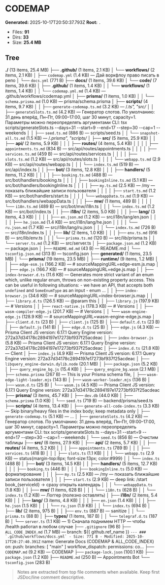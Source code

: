 # CODEMAP

**Generated:** 2025-10-17T20:50:37.793Z
**Root:** `.`

- Files: **91**
- Dirs: **33**
- Size: **25.4 MB**

## Tree

**./** (13 items, 25.4 MB)
├── **.github/** (1 items, 2.1 KB)
│   └── **workflows/** (2 items, 2.1 KB)
│       ├── `codemap.yml` (1.4 KB) — Дай воркфлоу право писать в репо
│       └── `docs.yml` (771 B)
├── **docs/** (1 items, 39.6 KB)
│   └── **code/** (7 items, 39.6 KB)
│       ├── **.github/** (1 items, 1.4 KB)
│       │   └── **workflows/** (1 items, 1.4 KB)
│       │       └── `codemap.yml.md` (1.4 KB) — .github/workflows/codemap.yml
│       ├── **prisma/** (1 items, 1.0 KB)
│       │   └── `schema.prisma.md` (1.0 KB) — prisma/schema.prisma
│       ├── **scripts/** (4 items, 9.7 KB)
│       │   ├── `generate-codemap.ts.md` (3.2 KB) — /*.ts", "src/*
│       │   ├── `generateSlots.ts.md` (4.2 KB) — Генератор слотов. По умолчанию: 31 день вперёд, Пн–Пт, 09:00–17:00, шаг 30 минут, capacity=1. Параметры можно переопределять аргументами CLI: tsx scripts/generateSlots.ts --days=31 --start=9 --end=17 --step=30 --cap=1 --weekends
│       │   ├── `seed.ts.md` (886 B) — scripts/seed.ts
│       │   └── `snapshot-all.ts.md` (1.5 KB) — /*.prisma", "scripts/*
│       ├── **src/** (5 items, 25.9 KB)
│       │   ├── **api/** (2 items, 5.9 KB)
│       │   │   ├── **routes/** (4 items, 5.4 KB)
│       │   │   │   ├── `appointments.ts.md` (834 B) — src/api/routes/appointments.ts
│       │   │   │   ├── `services.ts.md` (459 B) — src/api/routes/services.ts
│       │   │   │   ├── `slots.ts.md` (1.2 KB) — src/api/routes/slots.ts
│       │   │   │   └── `webapp.ts.md` (2.9 KB) — src/api/routes/webapp.ts
│       │   │   └── `index.ts.md` (519 B) — src/api/index.ts
│       │   ├── **bot/** (3 items, 12.8 KB)
│       │   │   ├── **handlers/** (5 items, 11.2 KB)
│       │   │   │   ├── `booking.ts.md` (488 B) — src/bot/handlers/booking.ts
│       │   │   │   ├── `bookingInline.ts.md` (5.1 KB) — src/bot/handlers/bookingInline.ts
│       │   │   │   ├── `my.ts.md` (2.5 KB) — /my — показать ближайшие записи пользователя
│       │   │   │   ├── `start.ts.md` (1.2 KB) — src/bot/handlers/start.ts
│       │   │   │   └── `webappData.ts.md` (1.9 KB) — src/bot/handlers/webappData.ts
│       │   │   ├── **mw/** (1 items, 489 B)
│       │   │   │   └── `i18n.ts.md` (489 B) — src/bot/mw/i18n.ts
│       │   │   └── `index.ts.md` (1.2 KB) — src/bot/index.ts
│       │   ├── **i18n/** (2 items, 5.0 KB)
│       │   │   ├── **lang/** (3 items, 4.3 KB)
│       │   │   │   ├── `en.json.md` (1.2 KB) — src/i18n/lang/en.json
│       │   │   │   ├── `he.json.md` (1.4 KB) — src/i18n/lang/he.json
│       │   │   │   └── `ru.json.md` (1.7 KB) — src/i18n/lang/ru.json
│       │   │   └── `index.ts.md` (726 B) — src/i18n/index.ts
│       │   ├── **lib/** (2 items, 1.0 KB)
│       │   │   ├── `env.ts.md` (916 B) — src/lib/env.ts
│       │   │   └── `prisma.ts.md` (120 B) — src/lib/prisma.ts
│       │   └── `server.ts.md` (1.2 KB) — src/server.ts
│       ├── `package.json.md` (1.2 KB) — package.json
│       ├── `README.md.md` (43 B) — README.md
│       └── `tsconfig.json.md` (313 B) — tsconfig.json
├── **generated/** (1 items, 23.5 MB)
│   └── **prisma/** (19 items, 23.5 MB)
│       ├── **runtime/** (9 items, 1.2 MB)
│       │   ├── `edge-esm.js` (166.2 KB) — # sourceMappingURL=edge-esm.js.map
│       │   ├── `edge.js` (166.7 KB) — # sourceMappingURL=edge.js.map
│       │   ├── `index-browser.d.ts` (11.6 KB) — Generates more strict variant of an enum which, unlike regular enum, throws on non-existing property access. This can be useful in following situations: - we have an API, that accepts both `undefined` and `SomeEnumType` as an input - enum …
│       │   ├── `index-browser.js` (34.6 KB) — # sourceMappingURL=index-browser.js.map
│       │   ├── `library.d.ts` (126.5 KB) — @param this
│       │   ├── `library.js` (197.9 KB) — # Versions
│       │   ├── `react-native.js` (178.3 KB) — # Versions
│       │   ├── `wasm-compiler-edge.js` (201.7 KB) — # Versions
│       │   └── `wasm-engine-edge.js` (128.9 KB) — # sourceMappingURL=wasm-engine-edge.js.map
│       ├── `client.d.ts` (23 B)
│       ├── `client.js` (125 B)
│       ├── `default.d.ts` (23 B)
│       ├── `default.js` (141 B)
│       ├── `edge.d.ts` (25 B)
│       ├── `edge.js` (4.3 KB) — Prisma Client JS version: 6.17.1 Query Engine version: 272a37d34178c2894197e17273bf937f25acdeac
│       ├── `index-browser.js` (5.8 KB) — Prisma Client JS version: 6.17.1 Query Engine version: 272a37d34178c2894197e17273bf937f25acdeac
│       ├── `index.d.ts` (21.8 KB) — Client
│       ├── `index.js` (4.9 KB) — Prisma Client JS version: 6.17.1 Query Engine version: 272a37d34178c2894197e17273bf937f25acdeac
│       ├── `libquery_engine-darwin.dylib.node` (20.1 MB)
│       ├── `package.json` (5.2 KB)
│       ├── `query_engine_bg.js` (15.4 KB)
│       ├── `query_engine_bg.wasm` (2.1 MB)
│       ├── `schema.prisma` (267 B) — This is your Prisma schema file,
│       ├── `wasm-edge-light-loader.mjs` (143 B)
│       ├── `wasm-worker-loader.mjs` (136 B)
│       ├── `wasm.d.ts` (25 B)
│       └── `wasm.js` (4.5 KB) — Prisma Client JS version: 6.17.1 Query Engine version: 272a37d34178c2894197e17273bf937f25acdeac
├── **prisma/** (3 items, 45.7 KB)
│   ├── `dev.db` (44.0 KB)
│   ├── `schema.prisma` (1.0 KB)
│   └── `seed.ts` (719 B) — backend/prisma/seed.ts
├── **scripts/** (4 items, 13.4 KB)
│   ├── `generate-all-code-index.ts` (3.3 KB) — Skip binary/heavy files in the index body; keep metadata only
│   ├── `generate-codemap.ts` (5.1 KB) — ...
│   ├── `generateSlots.ts` (4.2 KB) — Генератор слотов. По умолчанию: 31 день вперёд, Пн–Пт, 09:00–17:00, шаг 30 минут, capacity=1. Параметры можно переопределять аргументами CLI: tsx scripts/generateSlots.ts --days=31 --start=9 --end=17 --step=30 --cap=1 --weekends
│   └── `seed.ts` (856 B) — Очистим таблицы
├── **src/** (6 items, 27.9 KB)
│   ├── **api/** (2 items, 5.7 KB)
│   │   ├── **routes/** (4 items, 5.2 KB)
│   │   │   ├── `appointments.ts` (789 B)
│   │   │   ├── `services.ts` (418 B)
│   │   │   ├── `slots.ts` (1.1 KB)
│   │   │   └── `webapp.ts` (2.9 KB) — status{margin-top:8px; font-size:13px; color:#999}
│   │   └── `index.ts` (488 B)
│   ├── **bot/** (3 items, 14.5 KB)
│   │   ├── **handlers/** (5 items, 12.7 KB)
│   │   │   ├── `booking.ts` (446 B)
│   │   │   ├── `bookingInline.ts` (5.0 KB) — форматирование
│   │   │   ├── `my.ts` (2.5 KB) — /my — показать ближайшие записи пользователя
│   │   │   ├── `start.ts` (2.9 KB) — deep link: /start book_{serviceId} → сразу открыть календарь
│   │   │   └── `webappData.ts` (1.8 KB)
│   │   ├── **mw/** (1 items, 628 B)
│   │   │   └── `i18n.ts` (628 B)
│   │   └── `index.ts` (1.2 KB) — Логгер (полезно оставлять)
│   ├── **i18n/** (2 items, 5.4 KB)
│   │   ├── **lang/** (3 items, 4.8 KB)
│   │   │   ├── `en.json` (1.4 KB)
│   │   │   ├── `he.json` (1.5 KB)
│   │   │   └── `ru.json` (1.9 KB)
│   │   └── `index.ts` (694 B)
│   ├── **lib/** (2 items, 975 B)
│   │   ├── `env.ts` (887 B) — sanitize
│   │   └── `prisma.ts` (88 B)
│   ├── **types/** (1 items, 187 B)
│   │   └── `telegraf.d.ts` (187 B)
│   └── `server.ts` (1.1 KB) — 1) Сначала поднимем HTTP — чтобы /health работал в любом случае
├── `.gitignore` (96 B)
├── `ALL_CODE_INDEX.md` (1.7 MB) — branch: ${{ github.ref_name }} ``` --- ### `.github/workflows/docs.yml` - Size: 771 B - Modified: 2025-10-17T20:27:40.391Z ``` name: Generate Docs (CODEMAP & ALL_CODE_INDEX) on: push: branches: [ "main" ] workflow_dispatch: permissions: co…
├── `CODEMAP.md` (9.2 KB) — CODEMAP
├── `package-lock.json` (100.1 KB)
├── `package.json` (1.2 KB)
├── `README.md` (250 B) — Appointments Bot
└── `tsconfig.json` (283 B)

> Notes are extracted from top file comments when available. Keep first JSDoc/line comment descriptive.
